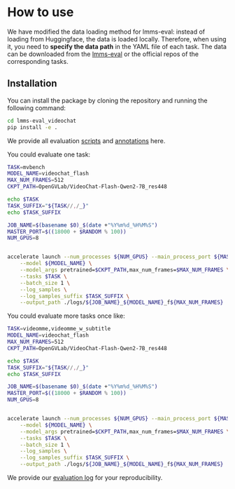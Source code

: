 
# How to use

We have modified the data loading method for lmms-eval: instead of loading from Huggingface, the data is loaded locally. Therefore, when using it, you need to **specify the data path** in the YAML file of each task. The data can be downloaded from the [lmms-eval](https://huggingface.co/lmms-lab) or the official repos of the corresponding tasks.

## Installation

You can install the package by cloning the repository and running the following command:
```bash
cd lmms-eval_videochat
pip install -e .
```
We provide all evaluation [scripts](scripts) and [annotations](eval_annotations) here.

You could evaluate one task:
```bash
TASK=mvbench
MODEL_NAME=videochat_flash
MAX_NUM_FRAMES=512
CKPT_PATH=OpenGVLab/VideoChat-Flash-Qwen2-7B_res448

echo $TASK
TASK_SUFFIX="${TASK//,/_}"
echo $TASK_SUFFIX

JOB_NAME=$(basename $0)_$(date +"%Y%m%d_%H%M%S")
MASTER_PORT=$((18000 + $RANDOM % 100))
NUM_GPUS=8


accelerate launch --num_processes ${NUM_GPUS} --main_process_port ${MASTER_PORT} -m lmms_eval \
    --model ${MODEL_NAME} \
    --model_args pretrained=$CKPT_PATH,max_num_frames=$MAX_NUM_FRAMES \
    --tasks $TASK \
    --batch_size 1 \
    --log_samples \
    --log_samples_suffix $TASK_SUFFIX \
    --output_path ./logs/${JOB_NAME}_${MODEL_NAME}_f${MAX_NUM_FRAMES}
```
You could evaluate more tasks once like:
```bash
TASK=videomme,videomme_w_subtitle
MODEL_NAME=videochat_flash
MAX_NUM_FRAMES=512
CKPT_PATH=OpenGVLab/VideoChat-Flash-Qwen2-7B_res448

echo $TASK
TASK_SUFFIX="${TASK//,/_}"
echo $TASK_SUFFIX

JOB_NAME=$(basename $0)_$(date +"%Y%m%d_%H%M%S")
MASTER_PORT=$((18000 + $RANDOM % 100))
NUM_GPUS=8


accelerate launch --num_processes ${NUM_GPUS} --main_process_port ${MASTER_PORT} -m lmms_eval \
    --model ${MODEL_NAME} \
    --model_args pretrained=$CKPT_PATH,max_num_frames=$MAX_NUM_FRAMES \
    --tasks $TASK \
    --batch_size 1 \
    --log_samples \
    --log_samples_suffix $TASK_SUFFIX \
    --output_path ./logs/${JOB_NAME}_${MODEL_NAME}_f${MAX_NUM_FRAMES}
```
We provide our [evaluation log](https://github.com/OpenGVLab/VideoChat-Flash/blob/main/lmms-eval_videochat/videochat-flash-7B%40448_eval_log_videomme.json) for your reproducibility.
